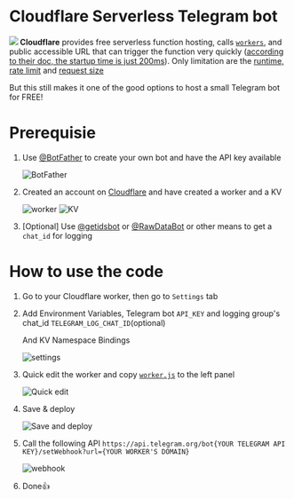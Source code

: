 # Cloudflare Serverless Telegram bot

**![](https://s2.googleusercontent.com/s2/favicons?domain_url=developers.cloudflare.com) Cloudflare** provides free serverless function hosting, calls [`workers`](https://developers.cloudflare.com/workers/), and public accessible URL that can trigger the function very quickly ([according to their doc, the startup time is just 200ms](https://developers.cloudflare.com/workers/platform/limits#account-plan-limits)). Only limitation are the [runtime, rate limit](https://developers.cloudflare.com/workers/platform/limits#worker-limits) and [request size](https://developers.cloudflare.com/workers/platform/limits#request-limits)

But this still makes it one of the good options to host a small Telegram bot for FREE!

# Prerequisie

1. Use [@BotFather](https://t.me/BotFather) to create your own bot and have the API key available

   <img alt="BotFather" src="https://user-images.githubusercontent.com/4518597/228850224-f7c66aac-47b9-472c-94c5-1b690a1b8a7c.png">
   
2. Created an account on [Cloudflare](dash.cloudflare.com) and have created a worker and a KV

   <img alt="worker" src="https://user-images.githubusercontent.com/4518597/228850967-e85bba97-a8bc-4290-b9d0-1cd6868f4bb2.png">
   
   <img alt="KV" src="https://user-images.githubusercontent.com/4518597/228852192-8e9e9167-3d55-4e1c-b032-3a98f62882a5.png">
   
3. [Optional] Use [@getidsbot](https://t.me/getidsbot) or [@RawDataBot](https://t.me/RawDataBot) or other means to get a `chat_id` for logging

# How to use the code

1. Go to your Cloudflare worker, then go to `Settings` tab

2. Add Environment Variables, Telegram bot `API_KEY` and logging group's chat_id `TELEGRAM_LOG_CHAT_ID`(optional)

   And KV Namespace Bindings
   
   <img alt="settings" src="https://user-images.githubusercontent.com/4518597/228852866-fde9d590-ff42-413c-9675-fb6c38104a8d.png">
   
3. Quick edit the worker and copy [`worker.js`](https://github.com/jasonycw/cloudflare-telegram-bot-template/blob/master/worker.js) to the left panel

   <img alt="Quick edit" src="https://user-images.githubusercontent.com/4518597/228857719-37f5b898-8dcb-49e7-a86b-95c8203fdea1.png">
   
4. Save & deploy

   <img alt="Save and deploy" src="https://user-images.githubusercontent.com/4518597/228857895-9821b62c-720e-4737-b36a-a14e6392f943.png">

5. Call the following API `https://api.telegram.org/bot{YOUR TELEGRAM API KEY}/setWebhook?url={YOUR WORKER'S DOMAIN}`
   
   <img alt="webhook" src="https://user-images.githubusercontent.com/4518597/228856339-5f57c2a3-8ecf-4152-8e47-d55e05a56e63.png">

6. Done👍
